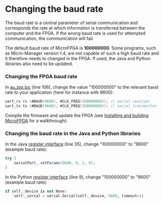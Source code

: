 # Changing the baud rate

The baud rate is a central parameter of serial communication and corresponds the rate at which information is transferred between the computer and the FPGA. If the wrong baud rate is used for attempted communication, the communication will fail.

The default baud rate of MicroFPGA is **100000000**. Some programs, such as Micro-Manager version 1.4, are not capable of such a high baud rate and it therefore needs to changed in the FPGA. If used, the Java and Python libraries also need to be updated.

### Changing the FPGA baud rate

In [au_top.luc](https://github.com/jdeschamps/MicroFPGA/blob/master/Au_firmware/source/au_top.luc) (line 106), change the value "100000000" to the relevant baud rate to your application (here for instance with 9600):

```verilog
uart_rx rx (#BAUD(9600), #CLK_FREQ(100000000)); // serial receiver
uart_tx tx (#BAUD(9600), #CLK_FREQ(100000000)); // serial transmitter
```

Compile the firmware and update the FPGA (see [Installing and building MicroFPGA](installing_microfpga.md) for a walkthrough).

### Changing the baud rate in the Java and Python libraries

In the Java [register interface](https://github.com/jdeschamps/MicroFPGA/blob/master/MicroFPGA-Java/src/main/java/de/embl/rieslab/microfpga/regint/RegisterInterface.java) (line 35), change "100000000" to "9600" (example baud rate):

```java
try {
	serialPort_.setParams(9600, 8, 1, 0);
}
```

In the Python [register interface](https://github.com/jdeschamps/MicroFPGA/blob/master/MicroFPGA-Py/microfpga/regint.py) (line 9), change "100000000" to "9600" (example baud rate):

```python
if self._device is not None:
	self._serial = serial.Serial(self._device, 9600, timeout=1)
```


